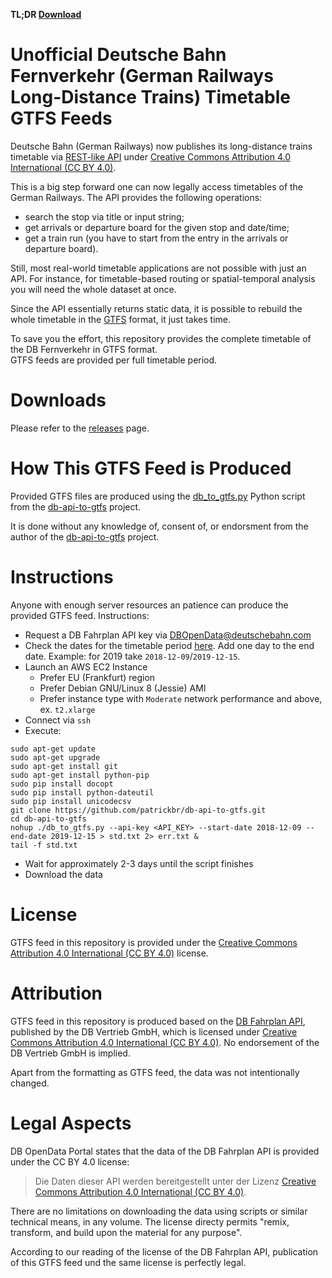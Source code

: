 **TL;DR [Download](https://github.com/fredlockheed/db-fv-gtfs/releases/download/latest/db-fv-gtfs.zip)**

# Unofficial Deutsche Bahn Fernverkehr (German Railways Long-Distance Trains) Timetable GTFS Feeds

Deutsche Bahn (German Railways) now publishes its long-distance trains timetable via [REST-like API](http://data.deutschebahn.com/apis/fahrplan/) under [Creative Commons Attribution 4.0 International (CC BY 4.0)](https://creativecommons.org/licenses/by/4.0/).

This is a big step forward one can now legally access timetables of the German Railways. The API provides the following operations:

* search the stop via title or input string;
* get arrivals or departure board for the given stop and date/time;
* get a train run (you have to start from the entry in the arrivals or departure board).

Still, most real-world timetable applications are not possible with just an API. For instance, for timetable-based routing or spatial-temporal analysis you will need the whole dataset at once.

Since the API essentially returns static data, it is possible to rebuild the whole timetable in the  [GTFS](https://developers.google.com/transit/gtfs/) format, it just takes time.

To save you the effort, this repository provides the complete timetable of the DB Fernverkehr in GTFS format.  
GTFS feeds are provided per full timetable period.

# Downloads

Please refer to the [releases](https://github.com/fredlockheed/db-fv-gtfs/releases) page.

# How This GTFS Feed is Produced

Provided GTFS files are produced using the [db_to_gtfs.py](https://raw.githubusercontent.com/patrickbr/db-api-to-gtfs/master/db_to_gtfs.py) Python script from the [db-api-to-gtfs](https://github.com/patrickbr/db-api-to-gtfs) project.

It is done without any knowledge of, consent of, or endorsment from the author of the [db-api-to-gtfs](https://github.com/patrickbr/db-api-to-gtfs) project.

# Instructions

Anyone with enough server resources an patience can produce the provided GTFS feed. Instructions:

* Request a DB Fahrplan API key via [DBOpenData@deutschebahn.com](mailto:DBOpenData@deutschebahn.com?subject=Fahrplan-API+Key)
* Check the dates for the timetable period [here](http://www.grahnert.de/fernbahn/datenbank/fahrplanjahre/).
Add one day to the end date. Example: for 2019 take `2018-12-09`/`2019-12-15`.
* Launch an AWS EC2 Instance
  * Prefer EU (Frankfurt) region
  * Prefer Debian GNU/Linux 8 (Jessie) AMI
  * Prefer instance type with `Moderate` network performance and above, ex. `t2.xlarge`
* Connect via `ssh`
* Execute:  
```
sudo apt-get update
sudo apt-get upgrade
sudo apt-get install git
sudo apt-get install python-pip
sudo pip install docopt
sudo pip install python-dateutil
sudo pip install unicodecsv
git clone https://github.com/patrickbr/db-api-to-gtfs.git
cd db-api-to-gtfs
nohup ./db_to_gtfs.py --api-key <API_KEY> --start-date 2018-12-09 --end-date 2019-12-15 > std.txt 2> err.txt &
tail -f std.txt
```
* Wait for approximately 2-3 days until the script finishes
* Download the data

# License

GTFS feed in this repository is provided under the [Creative Commons Attribution 4.0 International (CC BY 4.0)](https://creativecommons.org/licenses/by/4.0/) license.

# Attribution

GTFS feed in this repository is produced based on the [DB Fahrplan API](http://data.deutschebahn.com/apis/fahrplan/), published by the DB Vertrieb GmbH, which is licensed under [Creative Commons Attribution 4.0 International (CC BY 4.0)](https://creativecommons.org/licenses/by/4.0/). No endorsement of the DB Vertrieb GmbH is implied.

Apart from the formatting as GTFS feed, the data was not intentionally changed.

# Legal Aspects

DB OpenData Portal states that the data of the DB Fahrplan API is provided under the CC BY 4.0 license:

> Die Daten dieser API werden bereitgestellt unter der Lizenz [Creative Commons Attribution 4.0 International (CC BY 4.0)](https://creativecommons.org/licenses/by/4.0/).

There are no limitations on downloading the data using scripts or similar technical means, in any volume. The license directy permits "remix, transform, and build upon the material for any purpose".

According to our reading of the license of the DB Fahrplan API, publication of this GTFS feed und the same license is perfectly legal.